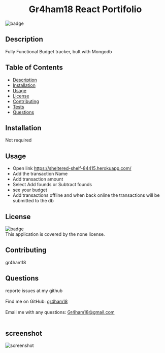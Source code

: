 
<h1 align="center"> Gr4ham18 React Portifolio </h1>
  
![badge](https://img.shields.io/badge/license-none-brightgreen)<br />

## Description
 Fully Functional Budget tracker, bult with Mongodb

## Table of Contents
- [Description](#description)
- [Installation](#installation)
- [Usage](#usage)
- [License](#license)
- [Contributing](#contributing)
- [Tests](#tests)
- [Questions](#questions)

## Installation
Not required

## Usage
-  Open link https://sheltered-shelf-84415.herokuapp.com/
- Add the transaction Name
- Add transaction amount 
- Select Add founds or Subtract founds
- see your budget
- Add transactions offline and when back online the transactions will be submitted to the db


## License
![badge](https://img.shields.io/badge/license-none-brightgreen)
<br />
This application is covered by the none license. 

## Contributing
 gr4ham18



## Questions
 reporte issues at my github<br />
<br />
Find me on GitHub: [gr4ham18](https://github.com/gr4ham18)<br />
<br />
 Email me with any questions: Gr4ham18@gmail.com<br /><br />



## screenshot 
![screenshot](images/screenshot.png)

